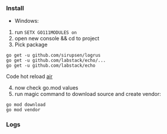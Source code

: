 ### Install
- Windows:
1. run `SETX GO111MODULES on`
2. open new console && cd to project
3. Pick package 
```
go get -u github.com/sirupsen/logrus
go get -u github.com/labstack/echo/...
go get -u github.com/labstack/echo
```

Code hot reload [air](https://github.com/cosmtrek/air)

4. now check go.mod values 
5. run magic command to download source and create vendor:
```
go mod download
go mod vendor
```

### Logs

